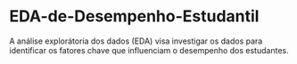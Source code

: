 # EDA-de-Desempenho-Estudantil
A análise explorátoria dos dados (EDA) visa investigar os dados para identificar os fatores chave que influenciam o desempenho dos estudantes.
